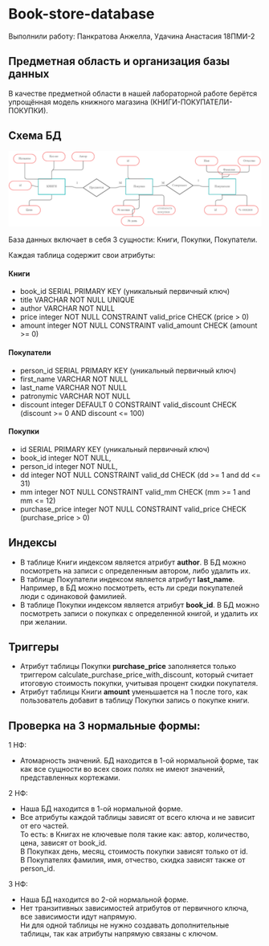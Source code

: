 # Book-store-database
Выполнили работу: Панкратова Анжелла, Удачина Анастасия 18ПМИ-2

## Предметная область и организация базы данных
В качестве предметной области в нашей лабораторной работе берётся упрощённая модель книжного магазина (КНИГИ-ПОКУПАТЕЛИ-ПОКУПКИ).

## Схема БД
![](./scheme.png)

База данных включает в себя 3 сущности: Книги, Покупки, Покупатели.

Каждая таблица содержит свои атрибуты:  

 #### Книги
- book_id SERIAL PRIMARY KEY (уникальный первичный ключ)
- title VARCHAR NOT NULL UNIQUE
- author VARCHAR NOT NULL
- price integer NOT NULL CONSTRAINT valid_price CHECK (price > 0)
- amount integer NOT NULL CONSTRAINT valid_amount CHECK (amount >= 0)

#### Покупатели
- person_id SERIAL PRIMARY KEY (уникальный первичный ключ)
- first_name VARCHAR NOT NULL
- last_name VARCHAR NOT NULL
- patronymic VARCHAR NOT NULL
- discount integer DEFAULT 0 CONSTRAINT valid_discount CHECK (discount >= 0 AND discount <= 100)

#### Покупки
- id SERIAL PRIMARY KEY (уникальный первичный ключ)
- book_id integer NOT NULL,
- person_id integer NOT NULL,
- dd integer NOT NULL CONSTRAINT valid_dd CHECK (dd >= 1 and dd <= 31)
- mm integer NOT NULL CONSTRAINT valid_mm CHECK (mm >= 1 and mm <= 12)
- purchase_price integer NOT NULL CONSTRAINT valid_price CHECK (purchase_price > 0)

## Индексы
- В таблице Книги индексом является атрибут **author**. В БД можно посмотреть на записи с определенным автором, либо удалить их.
- В таблице Покупатели индексом является атрибут **last_name**. Например, в БД можно посмотреть, есть ли среди покупателей люди с одинаковой фамилией.
- В таблице Покупки индексом является атрибут **book_id**. В БД можно посмотреть записи о покупках с определенной книгой, и удалить их при желании.

## Триггеры
- Атрибут таблицы Покупки **purchase_price** заполняется только триггером calculate_purchase_price_with_discount, который считает итоговую стоимость покупки, учитывая процент скидки покупателя.
- Атрибут таблицы Книги **amount** уменьшается на 1 после того, как пользователь добавит в таблицу Покупки запись о покупке книги.

## Проверка на 3 нормальные формы:
1 НФ: 
- Атомарность значений.
БД находится в 1-ой нормальной форме, так как все сущности во всех своих полях не имеют значений, представленных кортежами.  

2 НФ:  
- Наша БД находится в 1-ой нормальной форме.
- Все атрибуты каждой таблицы зависят от всего ключа и не зависит от его частей.  
То есть: в Книгах не ключевые поля такие как: автор, количество, цена, зависят от book_id.  
В Покупках день, месяц, стоимость покупки зависят только от id.  
В Покупателях фамилия, имя, отчество, скидка зависят также от person_id.  

3 НФ:  
- Наша БД находится во 2-ой нормальной форме.
- Нет транзитивных зависимостей атрибутов от первичного ключа, все зависимости идут напрямую.  
Ни для одной таблицы не нужно создавать дополнительные таблицы, так как атрибуты напрямую связаны с ключом.
